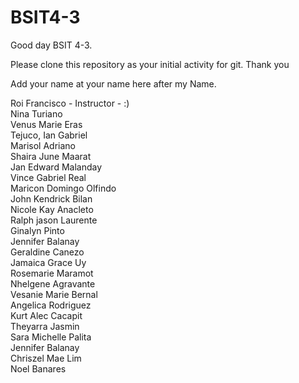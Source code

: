 # BSIT4-3

Good day BSIT 4-3.

Please clone this repository as your initial activity for git. Thank you

Add your name at your name here after my Name.

Roi Francisco - Instructor - :)
<br>Nina Turiano
<br>Venus Marie Eras
<br>Tejuco, Ian Gabriel
<br>Marisol Adriano
<br>Shaira June Maarat
<br>Jan Edward Malanday
<br>Vince Gabriel Real
<br>Maricon Domingo Olfindo
<br>John Kendrick Bilan
<br>Nicole Kay Anacleto
<br>Ralph jason Laurente
<br>Ginalyn Pinto
<br>Jennifer Balanay
<br>Geraldine Canezo
<br> Jamaica Grace Uy
<br> Rosemarie Maramot
<br>Nhelgene Agravante
<br>Vesanie Marie Bernal
<br>Angelica Rodriguez
<br>Kurt Alec Cacapit
<br>Theyarra Jasmin
<br>Sara Michelle Palita
<br>Jennifer Balanay
<br>Chriszel Mae Lim
<br> Noel Banares
